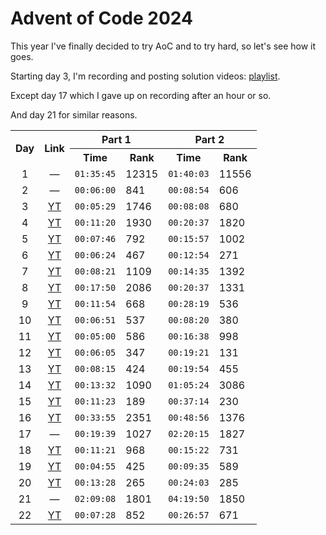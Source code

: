 # Advent of Code 2024
This year I've finally decided to try AoC and to try hard, so let's see how it goes.

Starting day 3, I'm recording and posting solution videos: [playlist](https://www.youtube.com/playlist?list=PLeyexjd1tYAloabABjiTVKz-NUZp3YXGM).

Except day 17 which I gave up on recording after an hour or so.

And day 21 for similar reasons.

<table>
	<tr>
		<th rowspan="2">Day</th>
		<th rowspan="2">Link</th>
		<th colspan="2">Part 1</th>
		<th colspan="2">Part 2</th>
	</tr>
	<tr>
		<th>Time</th>
		<th>Rank</th>
		<th>Time</th>
		<th>Rank</th>
	</tr>
	<tr>
		<td align="center">1</td>
		<td align="center">—</td>
		<td><code>01:35:45</code></td>
		<td>12315</td>
		<td><code>01:40:03</code></td>
		<td>11556</td>
	</tr>
	<tr>
		<td align="center">2</td>
		<td align="center">—</td>
		<td><code>00:06:00</code></td>
		<td>841</td>
		<td><code>00:08:54</code></td>
		<td>606</td>
	</tr>
	<tr>
		<td align="center">3</td>
		<td align="center"><a href="https://youtu.be/r_WaGreKS74">YT</a></td>
		<td><code>00:05:29</code></td>
		<td>1746</td>
		<td><code>00:08:08</code></td>
		<td>680</td>
	</tr>
	<tr>
		<td align="center">4</td>
		<td align="center"><a href="https://youtu.be/ZabRHzsTteY">YT</a></td>
		<td><code>00:11:20</code></td>
		<td>1930</td>
		<td><code>00:20:37</code></td>
		<td>1820</td>
	</tr>
	<tr>
		<td align="center">5</td>
		<td align="center"><a href="https://youtu.be/f0W65KL4KAk">YT</a></td>
		<td><code>00:07:46</code></td>
		<td>792</td>
		<td><code>00:15:57</code></td>
		<td>1002</td>
	</tr>
	<tr>
		<td align="center">6</td>
		<td align="center"><a href="https://youtu.be/yXRv6uKSFw0">YT</a></td>
		<td><code>00:06:24</code></td>
		<td>467</td>
		<td><code>00:12:54</code></td>
		<td>271</td>
	</tr>
	<tr>
		<td align="center">7</td>
		<td align="center"><a href="https://youtu.be/d9NnWnueooY">YT</a></td>
		<td><code>00:08:21</code></td>
		<td>1109</td>
		<td><code>00:14:35</code></td>
		<td>1392</td>
	</tr>
	<tr>
		<td align="center">8</td>
		<td align="center"><a href="https://youtu.be/1KF_Pv1L1AQ">YT</a></td>
		<td><code>00:17:50</code></td>
		<td>2086</td>
		<td><code>00:20:37</code></td>
		<td>1331</td>
	</tr>
	<tr>
		<td align="center">9</td>
		<td align="center"><a href="https://youtu.be/gjoee0Sqtzo">YT</a></td>
		<td><code>00:11:54</code></td>
		<td>668</td>
		<td><code>00:28:19</code></td>
		<td>536</td>
	</tr>
	<tr>
		<td align="center">10</td>
		<td align="center"><a href="https://youtu.be/LzwD-kC5HV4">YT</a></td>
		<td><code>00:06:51</code></td>
		<td>537</td>
		<td><code>00:08:20</code></td>
		<td>380</td>
	</tr>
	<tr>
		<td align="center">11</td>
		<td align="center"><a href="https://youtu.be/0iiQWX04K7Q">YT</a></td>
		<td><code>00:05:00</code></td>
		<td>586</td>
		<td><code>00:16:38</code></td>
		<td>998</td>
	</tr>
	<tr>
		<td align="center">12</td>
		<td align="center"><a href="https://youtu.be/HaEpG0dsVaE">YT</a></td>
		<td><code>00:06:05</code></td>
		<td>347</td>
		<td><code>00:19:21</code></td>
		<td>131</td>
	</tr>
	<tr>
		<td align="center">13</td>
		<td align="center"><a href="https://youtu.be/PfSJ7MHK_go">YT</a></td>
		<td><code>00:08:15</code></td>
		<td>424</td>
		<td><code>00:19:54</code></td>
		<td>455</td>
	</tr>
	<tr>
		<td align="center">14</td>
		<td align="center"><a href="https://youtu.be/PbJSqtIlYzY">YT</a></td>
		<td><code>00:13:32</code></td>
		<td>1090</td>
		<td><code>01:05:24</code></td>
		<td>3086</td>
	</tr>
	<tr>
		<td align="center">15</td>
		<td align="center"><a href="https://youtu.be/e_Ut_yPbGLg">YT</a></td>
		<td><code>00:11:23</code></td>
		<td>189</td>
		<td><code>00:37:14</code></td>
		<td>230</td>
	</tr>
	<tr>
		<td align="center">16</td>
		<td align="center"><a href="https://youtu.be/92WeMhzUJXM">YT</a></td>
		<td><code>00:33:55</code></td>
		<td>2351</td>
		<td><code>00:48:56</code></td>
		<td>1376</td>
	</tr>
	<tr>
		<td align="center">17</td>
		<td align="center">—</td>
		<td><code>00:19:39</code></td>
		<td>1027</td>
		<td><code>02:20:15</code></td>
		<td>1827</td>
	</tr>
	<tr>
		<td align="center">18</td>
		<td align="center"><a href="https://youtu.be/40VFnOPGRWg">YT</a></td>
		<td><code>00:11:21</code></td>
		<td>968</td>
		<td><code>00:15:22</code></td>
		<td>731</td>
	</tr>
	<tr>
		<td align="center">19</td>
		<td align="center"><a href="https://youtu.be/q9DfasRHUCE">YT</a></td>
		<td><code>00:04:55</code></td>
		<td>425</td>
		<td><code>00:09:35</code></td>
		<td>589</td>
	</tr>
	<tr>
		<td align="center">20</td>
		<td align="center"><a href="https://youtu.be/qVfZ2U6zxSY">YT</a></td>
		<td><code>00:13:28</code></td>
		<td>265</td>
		<td><code>00:24:03</code></td>
		<td>285</td>
	</tr>
	<tr>
		<td align="center">21</td>
		<td align="center">—</td>
		<td><code>02:09:08</code></td>
		<td>1801</td>
		<td><code>04:19:50</code></td>
		<td>1850</td>
	</tr>
	<tr>
		<td align="center">22</td>
		<td align="center"><a href="https://youtu.be/-vp_0ml5Ta4">YT</a></td>
		<td><code>00:07:28</code></td>
		<td>852</td>
		<td><code>00:26:57</code></td>
		<td>671</td>
	</tr>
</table>
